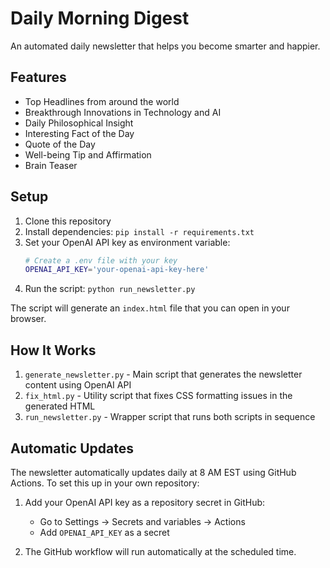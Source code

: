 # Daily Morning Digest

An automated daily newsletter that helps you become smarter and happier.

## Features
- Top Headlines from around the world
- Breakthrough Innovations in Technology and AI
- Daily Philosophical Insight
- Interesting Fact of the Day
- Quote of the Day
- Well-being Tip and Affirmation
- Brain Teaser

## Setup
1. Clone this repository
2. Install dependencies: `pip install -r requirements.txt`
3. Set your OpenAI API key as environment variable:
   ```bash
   # Create a .env file with your key
   OPENAI_API_KEY='your-openai-api-key-here'
   ```
4. Run the script: `python run_newsletter.py`

The script will generate an `index.html` file that you can open in your browser.

## How It Works
1. `generate_newsletter.py` - Main script that generates the newsletter content using OpenAI API
2. `fix_html.py` - Utility script that fixes CSS formatting issues in the generated HTML
3. `run_newsletter.py` - Wrapper script that runs both scripts in sequence

## Automatic Updates
The newsletter automatically updates daily at 8 AM EST using GitHub Actions.
To set this up in your own repository:

1. Add your OpenAI API key as a repository secret in GitHub:
   - Go to Settings → Secrets and variables → Actions
   - Add `OPENAI_API_KEY` as a secret

2. The GitHub workflow will run automatically at the scheduled time. 